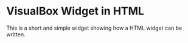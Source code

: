 # VisualBox Widget in HTML
This is a short and simple widget showing how a HTML widget can be written.
